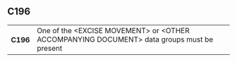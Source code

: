 ## C196
<table>
 <tr>
  <th>
   C196
  </th>
  <td>
   One of the &lt;EXCISE MOVEMENT&gt; or &lt;OTHER ACCOMPANYING DOCUMENT&gt; data groups must be present
  </td>
 </tr>
</table>
